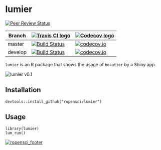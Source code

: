 # lumier

[![Peer Review Status](https://badges.ropensci.org/209_status.svg)](https://github.com/ropensci/onboarding/issues/209)

Branch|[![Travis CI logo](pics/TravisCI.png)](https://travis-ci.com)|[![Codecov logo](pics/Codecov.png)](https://www.codecov.io)
---|---|---
master|[![Build Status](https://travis-ci.com/ropensci/lumier.svg?branch=master)](https://travis-ci.com/ropensci/lumier)|[![codecov.io](https://codecov.io/github/ropensci/lumier/coverage.svg?branch=master)](https://codecov.io/github/ropensci/lumier/branch/master)
develop|[![Build Status](https://travis-ci.com/ropensci/lumier.svg?branch=develop)](https://travis-ci.com/ropensci/lumier)|[![codecov.io](https://codecov.io/github/ropensci/lumier/coverage.svg?branch=develop)](https://codecov.io/github/ropensci/lumier/branch/develop)

`lumier` is an R package that shows the usage of `beautier` by a Shiny app.

![lumier v0.1](pics/lumier_0_1.png)

## Installation

```
devtools::install_github("ropensci/lumier")
```

## Usage

```
library(lumier)
lum_run()
```

[![ropensci_footer](https://ropensci.org/public_images/ropensci_footer.png)](https://ropensci.org)
